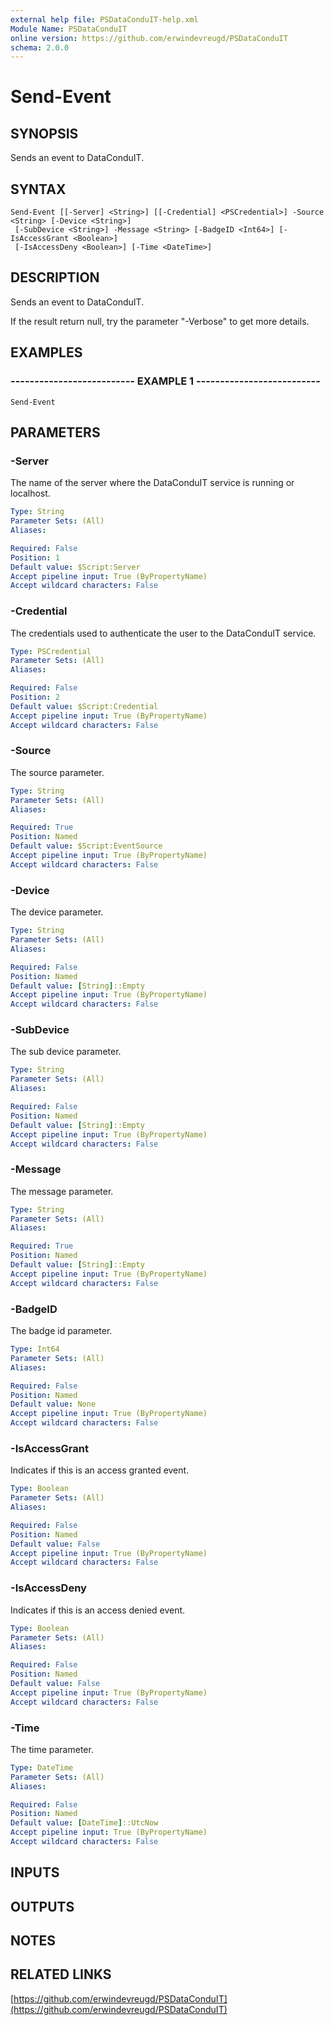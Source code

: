 ```yaml
---
external help file: PSDataConduIT-help.xml
Module Name: PSDataConduIT
online version: https://github.com/erwindevreugd/PSDataConduIT
schema: 2.0.0
---
```


# Send-Event

## SYNOPSIS
Sends an event to DataConduIT.

## SYNTAX

```
Send-Event [[-Server] <String>] [[-Credential] <PSCredential>] -Source <String> [-Device <String>]
 [-SubDevice <String>] -Message <String> [-BadgeID <Int64>] [-IsAccessGrant <Boolean>]
 [-IsAccessDeny <Boolean>] [-Time <DateTime>]
```

## DESCRIPTION
Sends an event to DataConduIT. 

If the result return null, try the parameter "-Verbose" to get more details.

## EXAMPLES

### -------------------------- EXAMPLE 1 --------------------------
```
Send-Event
```

## PARAMETERS

### -Server
The name of the server where the DataConduIT service is running or localhost.

```yaml
Type: String
Parameter Sets: (All)
Aliases: 

Required: False
Position: 1
Default value: $Script:Server
Accept pipeline input: True (ByPropertyName)
Accept wildcard characters: False
```

### -Credential
The credentials used to authenticate the user to the DataConduIT service.

```yaml
Type: PSCredential
Parameter Sets: (All)
Aliases: 

Required: False
Position: 2
Default value: $Script:Credential
Accept pipeline input: True (ByPropertyName)
Accept wildcard characters: False
```

### -Source
The source parameter.

```yaml
Type: String
Parameter Sets: (All)
Aliases: 

Required: True
Position: Named
Default value: $Script:EventSource
Accept pipeline input: True (ByPropertyName)
Accept wildcard characters: False
```

### -Device
The device parameter.

```yaml
Type: String
Parameter Sets: (All)
Aliases: 

Required: False
Position: Named
Default value: [String]::Empty
Accept pipeline input: True (ByPropertyName)
Accept wildcard characters: False
```

### -SubDevice
The sub device parameter.

```yaml
Type: String
Parameter Sets: (All)
Aliases: 

Required: False
Position: Named
Default value: [String]::Empty
Accept pipeline input: True (ByPropertyName)
Accept wildcard characters: False
```

### -Message
The message parameter.

```yaml
Type: String
Parameter Sets: (All)
Aliases: 

Required: True
Position: Named
Default value: [String]::Empty
Accept pipeline input: True (ByPropertyName)
Accept wildcard characters: False
```

### -BadgeID
The badge id parameter.

```yaml
Type: Int64
Parameter Sets: (All)
Aliases: 

Required: False
Position: Named
Default value: None
Accept pipeline input: True (ByPropertyName)
Accept wildcard characters: False
```

### -IsAccessGrant
Indicates if this is an access granted event.

```yaml
Type: Boolean
Parameter Sets: (All)
Aliases: 

Required: False
Position: Named
Default value: False
Accept pipeline input: True (ByPropertyName)
Accept wildcard characters: False
```

### -IsAccessDeny
Indicates if this is an access denied event.

```yaml
Type: Boolean
Parameter Sets: (All)
Aliases: 

Required: False
Position: Named
Default value: False
Accept pipeline input: True (ByPropertyName)
Accept wildcard characters: False
```

### -Time
The time parameter.

```yaml
Type: DateTime
Parameter Sets: (All)
Aliases: 

Required: False
Position: Named
Default value: [DateTime]::UtcNow
Accept pipeline input: True (ByPropertyName)
Accept wildcard characters: False
```

## INPUTS

## OUTPUTS

## NOTES

## RELATED LINKS

[https://github.com/erwindevreugd/PSDataConduIT](https://github.com/erwindevreugd/PSDataConduIT)

